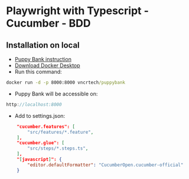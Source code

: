 # Playwright with Typescript - Cucumber - BDD

## Installation on local
- [Puppy Bank instruction](https://vncrtech.medium.com/practice-test-automation-using-a-local-web-application-f8310ca37637)
- [Download Docker Desktop](https://www.docker.com/products/docker-desktop/)
- Run this command:
```cmd
docker run -d -p 8000:8000 vncrtech/puppybank
```
- Puppy Bank will be accessible on:
```h
http://localhost:8000  
```
- Add to settings.json:
```json
    "cucumber.features": [
        "src/features/*.feature",
    ],
    "cucumber.glue": [
        "src/steps/*.steps.ts",
    ],
    "[javascript]": {
        "editor.defaultFormatter": "CucumberOpen.cucumber-official"
    }
```